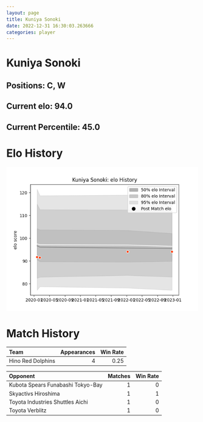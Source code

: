 ```yaml
---  
layout: page  
title: Kuniya Sonoki  
date: 2022-12-31 16:30:03.263666  
categories: player  
---
```

# Kuniya Sonoki

## Positions: C, W

## Current elo: 94.0

## Current Percentile: 45.0

# Elo History


![elo history](history_KuniyaSonoki.png)
# Match History


| Team              |   Appearances |   Win Rate |
|:------------------|--------------:|-----------:|
| Hino Red Dolphins |             4 |       0.25 |

| Opponent                          |   Matches |   Win Rate |
|:----------------------------------|----------:|-----------:|
| Kubota Spears Funabashi Tokyo-Bay |         1 |          0 |
| Skyactivs Hiroshima               |         1 |          1 |
| Toyota Industries Shuttles Aichi  |         1 |          0 |
| Toyota Verblitz                   |         1 |          0 |